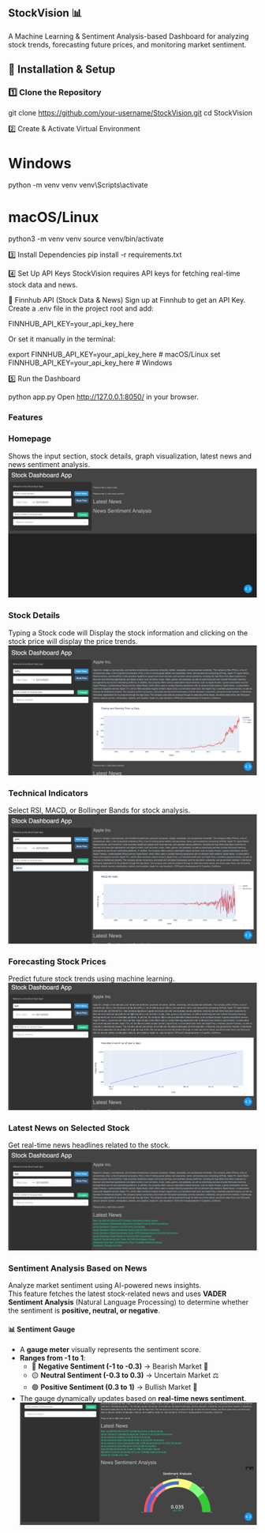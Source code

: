 ## StockVision 📊  
A Machine Learning & Sentiment Analysis-based Dashboard for analyzing stock trends, forecasting future prices, and monitoring market sentiment.

## **🔧 Installation & Setup**  

### **1️⃣ Clone the Repository**  

git clone https://github.com/your-username/StockVision.git
cd StockVision

2️⃣ Create & Activate Virtual Environment
# Windows
python -m venv venv
venv\Scripts\activate

# macOS/Linux
python3 -m venv venv
source venv/bin/activate

3️⃣ Install Dependencies
pip install -r requirements.txt

4️⃣ Set Up API Keys
StockVision requires API keys for fetching real-time stock data and news.

🔹 Finnhub API (Stock Data & News)
Sign up at Finnhub to get an API Key.
Create a .env file in the project root and add:

  FINNHUB_API_KEY=your_api_key_here

Or set it manually in the terminal:

export FINNHUB_API_KEY=your_api_key_here  # macOS/Linux
set FINNHUB_API_KEY=your_api_key_here    # Windows

5️⃣ Run the Dashboard

python app.py
Open http://127.0.0.1:8050/ in your browser.

### **Features**

### **Homepage**
Shows the input section, stock details, graph visualization, latest news and news sentiment analysis.
![Dashboard Homepage](assets/Homepage.png)

### **Stock Details**
Typing a Stock code will Display the stock information and clicking on the stock price will display the price trends.
![Stock Details](assets/stock_details.png)

### **Technical Indicators**
Select RSI, MACD, or Bollinger Bands for stock analysis.
![Indicators](assets/indicators.png)

### **Forecasting Stock Prices**
Predict future stock trends using machine learning.
![Stock Forecast](assets/forecast.png)

### **Latest News on Selected Stock**
Get real-time news headlines related to the stock.
![Latest News](assets/latest_news.png)

### **Sentiment Analysis Based on News**
Analyze market sentiment using AI-powered news insights.  
This feature fetches the latest stock-related news and uses **VADER Sentiment Analysis** (Natural Language Processing) to determine whether the sentiment is **positive, neutral, or negative**.  

#### **📊 Sentiment Gauge**
- A **gauge meter** visually represents the sentiment score.
- **Ranges from -1 to 1**:
  - 🔴 **Negative Sentiment (-1 to -0.3)** → Bearish Market 🐻
  - 🟡 **Neutral Sentiment (-0.3 to 0.3)** → Uncertain Market ⚖️
  - 🟢 **Positive Sentiment (0.3 to 1)** → Bullish Market 🐂
- The gauge dynamically updates based on **real-time news sentiment**.
![Sentiment Analysis](assets/sentiment_analysis.png)

